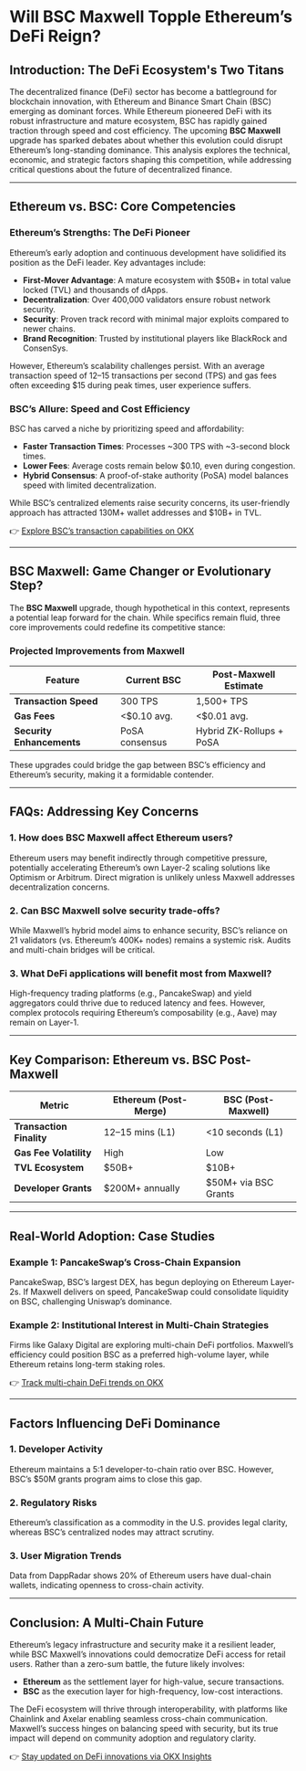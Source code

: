 # Will BSC Maxwell Topple Ethereum’s DeFi Reign?

## Introduction: The DeFi Ecosystem's Two Titans

The decentralized finance (DeFi) sector has become a battleground for blockchain innovation, with Ethereum and Binance Smart Chain (BSC) emerging as dominant forces. While Ethereum pioneered DeFi with its robust infrastructure and mature ecosystem, BSC has rapidly gained traction through speed and cost efficiency. The upcoming **BSC Maxwell** upgrade has sparked debates about whether this evolution could disrupt Ethereum’s long-standing dominance. This analysis explores the technical, economic, and strategic factors shaping this competition, while addressing critical questions about the future of decentralized finance.

---

## Ethereum vs. BSC: Core Competencies

### Ethereum’s Strengths: The DeFi Pioneer

Ethereum’s early adoption and continuous development have solidified its position as the DeFi leader. Key advantages include:  
- **First-Mover Advantage**: A mature ecosystem with $50B+ in total value locked (TVL) and thousands of dApps.  
- **Decentralization**: Over 400,000 validators ensure robust network security.  
- **Security**: Proven track record with minimal major exploits compared to newer chains.  
- **Brand Recognition**: Trusted by institutional players like BlackRock and ConsenSys.  

However, Ethereum’s scalability challenges persist. With an average transaction speed of 12–15 transactions per second (TPS) and gas fees often exceeding $15 during peak times, user experience suffers.

### BSC’s Allure: Speed and Cost Efficiency

BSC has carved a niche by prioritizing speed and affordability:  
- **Faster Transaction Times**: Processes ~300 TPS with ~3-second block times.  
- **Lower Fees**: Average costs remain below $0.10, even during congestion.  
- **Hybrid Consensus**: A proof-of-stake authority (PoSA) model balances speed with limited decentralization.  

While BSC’s centralized elements raise security concerns, its user-friendly approach has attracted 130M+ wallet addresses and $10B+ in TVL.

👉 [Explore BSC’s transaction capabilities on OKX](https://bit.ly/okx-bonus)

---

## BSC Maxwell: Game Changer or Evolutionary Step?

The **BSC Maxwell** upgrade, though hypothetical in this context, represents a potential leap forward for the chain. While specifics remain fluid, three core improvements could redefine its competitive stance:

### Projected Improvements from Maxwell

| Feature                | Current BSC       | Post-Maxwell Estimate |
|-----------------------|-------------------|------------------------|
| **Transaction Speed** | 300 TPS           | 1,500+ TPS             |
| **Gas Fees**          | <$0.10 avg.       | <$0.01 avg.            |
| **Security Enhancements** | PoSA consensus | Hybrid ZK-Rollups + PoSA |

These upgrades could bridge the gap between BSC’s efficiency and Ethereum’s security, making it a formidable contender.

---

## FAQs: Addressing Key Concerns

### 1. **How does BSC Maxwell affect Ethereum users?**  
Ethereum users may benefit indirectly through competitive pressure, potentially accelerating Ethereum’s own Layer-2 scaling solutions like Optimism or Arbitrum. Direct migration is unlikely unless Maxwell addresses decentralization concerns.

### 2. **Can BSC Maxwell solve security trade-offs?**  
While Maxwell’s hybrid model aims to enhance security, BSC’s reliance on 21 validators (vs. Ethereum’s 400K+ nodes) remains a systemic risk. Audits and multi-chain bridges will be critical.

### 3. **What DeFi applications will benefit most from Maxwell?**  
High-frequency trading platforms (e.g., PancakeSwap) and yield aggregators could thrive due to reduced latency and fees. However, complex protocols requiring Ethereum’s composability (e.g., Aave) may remain on Layer-1.

---

## Key Comparison: Ethereum vs. BSC Post-Maxwell

| Metric               | Ethereum (Post-Merge) | BSC (Post-Maxwell) |
|----------------------|-----------------------|--------------------|
| **Transaction Finality** | 12–15 mins (L1)     | <10 seconds (L1)   |
| **Gas Fee Volatility**   | High                | Low                |
| **TVL Ecosystem**        | $50B+               | $10B+              |
| **Developer Grants**     | $200M+ annually     | $50M+ via BSC Grants |

---

## Real-World Adoption: Case Studies

### Example 1: **PancakeSwap’s Cross-Chain Expansion**  
PancakeSwap, BSC’s largest DEX, has begun deploying on Ethereum Layer-2s. If Maxwell delivers on speed, PancakeSwap could consolidate liquidity on BSC, challenging Uniswap’s dominance.

### Example 2: **Institutional Interest in Multi-Chain Strategies**  
Firms like Galaxy Digital are exploring multi-chain DeFi portfolios. Maxwell’s efficiency could position BSC as a preferred high-volume layer, while Ethereum retains long-term staking roles.

👉 [Track multi-chain DeFi trends on OKX](https://bit.ly/okx-bonus)

---

## Factors Influencing DeFi Dominance

### 1. **Developer Activity**  
Ethereum maintains a 5:1 developer-to-chain ratio over BSC. However, BSC’s $50M grants program aims to close this gap.

### 2. **Regulatory Risks**  
Ethereum’s classification as a commodity in the U.S. provides legal clarity, whereas BSC’s centralized nodes may attract scrutiny.

### 3. **User Migration Trends**  
Data from DappRadar shows 20% of Ethereum users have dual-chain wallets, indicating openness to cross-chain activity.

---

## Conclusion: A Multi-Chain Future

Ethereum’s legacy infrastructure and security make it a resilient leader, while BSC Maxwell’s innovations could democratize DeFi access for retail users. Rather than a zero-sum battle, the future likely involves:  
- **Ethereum** as the settlement layer for high-value, secure transactions.  
- **BSC** as the execution layer for high-frequency, low-cost interactions.  

The DeFi ecosystem will thrive through interoperability, with platforms like Chainlink and Axelar enabling seamless cross-chain communication. Maxwell’s success hinges on balancing speed with security, but its true impact will depend on community adoption and regulatory clarity.

👉 [Stay updated on DeFi innovations via OKX Insights](https://bit.ly/okx-bonus)